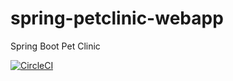 # spring-petclinic-webapp
Spring Boot Pet Clinic

[![CircleCI](https://dl.circleci.com/status-badge/img/gh/kimmi1206/spring-petclinic-webapp/tree/main.svg?style=svg)](https://dl.circleci.com/status-badge/redirect/gh/kimmi1206/spring-petclinic-webapp/tree/main)

